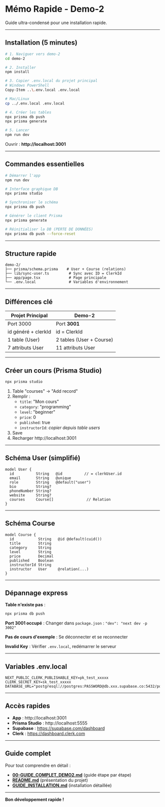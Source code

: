 # Mémo Rapide - Demo-2

Guide ultra-condensé pour une installation rapide.

---

## Installation (5 minutes)

```bash
# 1. Naviguer vers demo-2
cd demo-2

# 2. Installer
npm install

# 3. Copier .env.local du projet principal
# Windows PowerShell
Copy-Item ..\.env.local .env.local

# Mac/Linux
cp ../.env.local .env.local

# 4. Créer les tables
npx prisma db push
npx prisma generate

# 5. Lancer
npm run dev
```

Ouvrir : **http://localhost:3001**

---

## Commandes essentielles

```bash
# Démarrer l'app
npm run dev

# Interface graphique DB
npx prisma studio

# Synchroniser le schéma
npx prisma db push

# Générer le client Prisma
npx prisma generate

# Réinitialiser la DB (PERTE DE DONNÉES)
npx prisma db push --force-reset
```

---

## Structure rapide

```
demo-2/
├── prisma/schema.prisma    # User + Course (relations)
├── lib/sync-user.ts         # Sync avec ID = ClerkId
├── app/page.tsx             # Page principale
└── .env.local               # Variables d'environnement
```

---

## Différences clé

| Projet Principal | Demo-2 |
|-----------------|---------|
| Port 3000 | Port **3001** |
| id généré + clerkId | id = ClerkId |
| 1 table (User) | 2 tables (User + Course) |
| 7 attributs User | 11 attributs User |

---

## Créer un cours (Prisma Studio)

```bash
npx prisma studio
```

1. Table "courses" → "Add record"
2. Remplir :
   - `title`: "Mon cours"
   - `category`: "programming"
   - `level`: "beginner"
   - `price`: 0
   - `published`: true
   - `instructorId`: *copier depuis table users*
3. Save
4. Recharger http://localhost:3001

---

## Schéma User (simplifié)

```prisma
model User {
  id          String   @id          // = clerkUser.id
  email       String   @unique
  role        String   @default("user")
  bio         String?
  phoneNumber String?
  website     String?
  courses     Course[]               // Relation
}
```

---

## Schéma Course

```prisma
model Course {
  id           String   @id @default(cuid())
  title        String
  category     String
  level        String
  price        Decimal
  published    Boolean
  instructorId String
  instructor   User     @relation(...)
}
```

---

## Dépannage express

**Table n'existe pas** :
```bash
npx prisma db push
```

**Port 3001 occupé** :
Changer dans `package.json` : `"dev": "next dev -p 3002"`

**Pas de cours d'exemple** :
Se déconnecter et se reconnecter

**Invalid Key** :
Vérifier `.env.local`, redémarrer le serveur

---

## Variables .env.local

```env
NEXT_PUBLIC_CLERK_PUBLISHABLE_KEY=pk_test_xxxxx
CLERK_SECRET_KEY=sk_test_xxxxx
DATABASE_URL="postgresql://postgres:PASSWORD@db.xxx.supabase.co:5432/postgres"
```

---

## Accès rapides

- **App** : http://localhost:3001
- **Prisma Studio** : http://localhost:5555
- **Supabase** : https://supabase.com/dashboard
- **Clerk** : https://dashboard.clerk.com

---

## Guide complet

Pour tout comprendre en détail :
- **[00-GUIDE_COMPLET_DEMO2.md](00-GUIDE_COMPLET_DEMO2.md)** (guide étape par étape)
- **[README.md](README.md)** (présentation du projet)
- **[GUIDE_INSTALLATION.md](GUIDE_INSTALLATION.md)** (installation détaillée)

---

**Bon développement rapide !**

